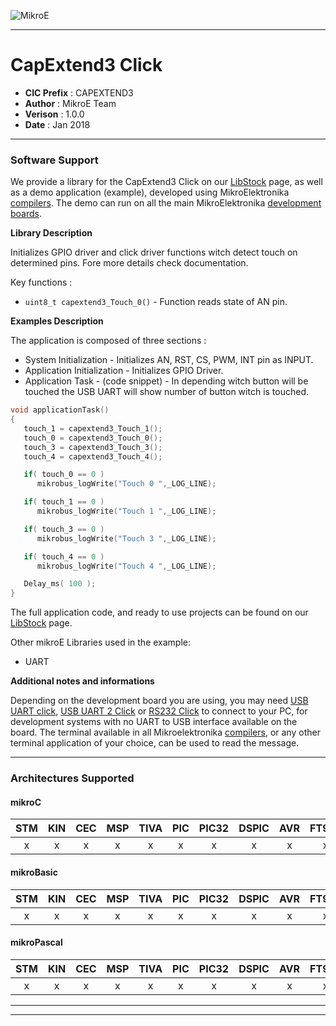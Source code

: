 ![MikroE](http://www.mikroe.com/img/designs/beta/logo_small.png)

---

# CapExtend3 Click

- **CIC Prefix**  : CAPEXTEND3
- **Author**      : MikroE Team
- **Verison**     : 1.0.0
- **Date**        : Jan 2018

---

### Software Support

We provide a library for the CapExtend3 Click on our [LibStock](https://libstock.mikroe.com/projects/view/2315/cap-extend-3-click) 
page, as well as a demo application (example), developed using MikroElektronika 
[compilers](http://shop.mikroe.com/compilers). The demo can run on all the main 
MikroElektronika [development boards](http://shop.mikroe.com/development-boards).

**Library Description**

Initializes GPIO driver and click driver functions witch detect touch on determined pins.
Fore more details check documentation.

Key functions :

- ``` uint8_t capextend3_Touch_0() ``` - Function reads state of AN pin.

**Examples Description**

The application is composed of three sections :

- System Initialization - Initializes AN, RST, CS, PWM, INT pin as INPUT.
- Application Initialization -  Initializes GPIO Driver.
- Application Task - (code snippet) - In depending witch button will be touched the USB UART
  will show number of button witch is touched.


```.c
void applicationTask()
{
   touch_1 = capextend3_Touch_1();
   touch_0 = capextend3_Touch_0();
   touch_3 = capextend3_Touch_3();
   touch_4 = capextend3_Touch_4();

   if( touch_0 == 0 )
      mikrobus_logWrite("Touch 0 ",_LOG_LINE);

   if( touch_1 == 0 )
      mikrobus_logWrite("Touch 1 ",_LOG_LINE);

   if( touch_3 == 0 )
      mikrobus_logWrite("Touch 3 ",_LOG_LINE);

   if( touch_4 == 0 )
      mikrobus_logWrite("Touch 4 ",_LOG_LINE);

   Delay_ms( 100 );
}
```

The full application code, and ready to use projects can be found on our 
[LibStock](https://libstock.mikroe.com/projects/view/2315/cap-extend-3-click) page.

Other mikroE Libraries used in the example:

- UART

**Additional notes and informations**

Depending on the development board you are using, you may need 
[USB UART click](http://shop.mikroe.com/usb-uart-click), 
[USB UART 2 Click](http://shop.mikroe.com/usb-uart-2-click) or 
[RS232 Click](http://shop.mikroe.com/rs232-click) to connect to your PC, for 
development systems with no UART to USB interface available on the board. The 
terminal available in all Mikroelektronika 
[compilers](http://shop.mikroe.com/compilers), or any other terminal application 
of your choice, can be used to read the message.

---
### Architectures Supported

#### mikroC

| STM | KIN | CEC | MSP | TIVA | PIC | PIC32 | DSPIC | AVR | FT90x |
|:-:|:-:|:-:|:-:|:-:|:-:|:-:|:-:|:-:|:-:|
| x | x | x | x | x | x | x | x | x | x |

#### mikroBasic

| STM | KIN | CEC | MSP | TIVA | PIC | PIC32 | DSPIC | AVR | FT90x |
|:-:|:-:|:-:|:-:|:-:|:-:|:-:|:-:|:-:|:-:|
| x | x | x | x | x | x | x | x | x | x |

#### mikroPascal

| STM | KIN | CEC | MSP | TIVA | PIC | PIC32 | DSPIC | AVR | FT90x |
|:-:|:-:|:-:|:-:|:-:|:-:|:-:|:-:|:-:|:-:|
| x | x | x | x | x | x | x | x | x | x |

---
---
